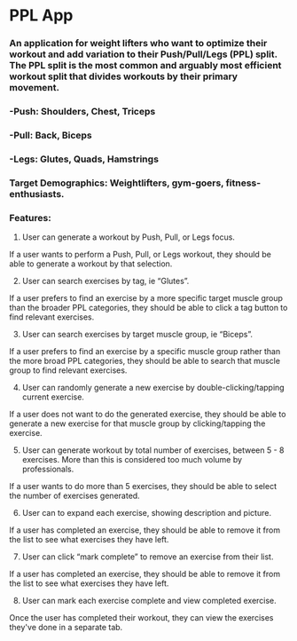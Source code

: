 # PPL App

### An application for weight lifters who want to optimize their workout and add variation to their Push/Pull/Legs (PPL) split. The PPL split is the most common and arguably most efficient workout split that divides workouts by their primary movement. 

### -Push: Shoulders, Chest, Triceps
### -Pull: Back, Biceps
### -Legs: Glutes, Quads, Hamstrings

### Target Demographics: Weightlifters, gym-goers, fitness-enthusiasts. 

### Features: 

1. User can generate a workout by Push, Pull, or Legs focus. 

If a user wants to perform a Push, Pull, or Legs workout, they should be able to generate a workout by that selection.

2. User can search exercises by tag, ie “Glutes”.

If a user prefers to find an exercise by a more specific target muscle group than the broader PPL categories, they should be able to click a tag button to find relevant exercises. 

3. User can search exercises by target muscle group, ie “Biceps”. 

If a user prefers to find an exercise by a specific muscle group rather than the more broad PPL categories, they should be able to search that muscle group to find relevant exercises. 

4. User can randomly generate a new exercise by double-clicking/tapping current exercise.

If a user does not want to do the generated exercise, they should be able to generate a new exercise for that muscle group by clicking/tapping the exercise. 

5. User can generate workout by total number of exercises, between 5 - 8 exercises. More than this is considered too much volume by professionals. 

If a user wants to do more than 5 exercises, they should be able to select the number of exercises generated. 

6. User can to expand each exercise, showing description and picture.

If a user has completed an exercise, they should be able to remove it from the list to see what exercises they have left. 

7. User can click “mark complete” to remove an exercise from their list.

If a user has completed an exercise, they should be able to remove it from the list to see what exercises they have left. 

8. User can mark each exercise complete and view completed exercise. 

Once the user has completed their workout, they can view the exercises they've done in a separate tab. 

